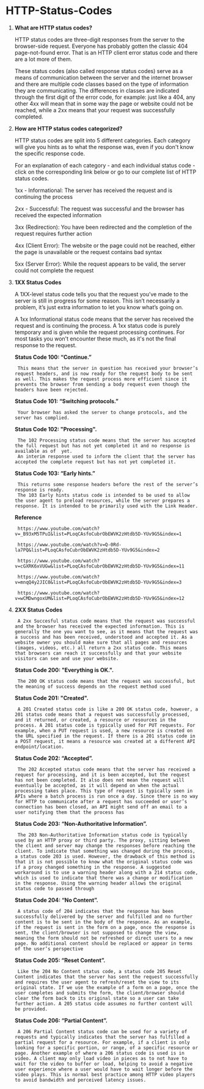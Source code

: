 # HTTP-Status-Codes

1. **What are HTTP status codes?**

    HTTP status codes are three-digit responses from the server to the browser-side request. Everyone has probably gotten the classic 404 page-not-found error. That is an HTTP client error status code and there are a lot more of them.

    These status codes (also called response status codes) serve as a means of communication between the server and the internet browser and there are multiple code classes based on the type of information they are communicating. The differences in classes are indicated through the first digit of the error code, for example: just like a 404, any other 4xx will mean that in some way the page or website could not be reached, while a 2xx means that your request was successfully completed.


2. **How are HTTP status codes categorized?**

    HTTP status codes are split into 5 different categories. Each category will give you hints as to what the response was, even if you don't know the specific response code.

    For an explanation of each category - and each individual status code - click on the corresponding link below or go to our complete list of HTTP status codes.

    1xx - Informational: The server has received the request and is continuing the process 

    2xx - Successful: The request was successful and the browser has received the expected information 

    3xx (Redirection): You have been redirected and the completion of the request requires further action

    4xx (Client Error): The website or the page could not be reached, either the page is unavailable or the request contains bad syntax 

    5xx (Server Error): While the request appears to be valid, the server could not complete the request


3. **1XX Status Codes**

    A 1XX-level status code tells you that the request you’ve made to the server is still in progress for some reason. This isn’t necessarily a problem, it’s just extra information to let you know what’s going on.

    A 1xx Informational status code means that the server has received the request and is continuing the process. A 1xx status code is purely temporary and is given while the request processing continues. For most tasks you won't encounter these much, as it's not the final response to the request.


    **Status Code 100: “Continue.”** 

        This means that the server in question has received your browser’s request headers, and is now ready for the request body to be sent as well. This makes the request process more efficient since it prevents the browser from sending a body request even though the headers have been rejected.


    **Status Code 101: “Switching protocols.”**  

        Your browser has asked the server to change protocols, and the server has complied.


    **Status Code 102: "Processing".** 

        The 102 Processing status code means that the server has accepted the full request but has not yet completed it and no response is available as of  yet.
        An interim response used to inform the client that the server has accepted the complete request but has not yet completed it.


    **Status Code 103: “Early hints.”**  

        This returns some response headers before the rest of the server’s response is ready.
        The 103 Early hints status code is intended to be used to allow the user agent to preload resources, while the server prepares a response. It is intended to be primarily used with the Link Header.


    **Reference**
    
        https://www.youtube.com/watch?v=_B93xM5TPuI&list=PLoqCAsfoCubrObEWVK2zHtdb5D-YUv9G5&index=1
        
        https://www.youtube.com/watch?v=Q-0Rd-la7PQ&list=PLoqCAsfoCubrObEWVK2zHtdb5D-YUv9G5&index=2

        https://www.youtube.com/watch?v=cGXRK6xVUGw&list=PLoqCAsfoCubrObEWVK2zHtdb5D-YUv9G5&index=11

        https://www.youtube.com/watch?v=mnqQ4y2JIC0&list=PLoqCAsfoCubrObEWVK2zHtdb5D-YUv9G5&index=3

        https://www.youtube.com/watch?v=wCMDwngoxUM&list=PLoqCAsfoCubrObEWVK2zHtdb5D-YUv9G5&index=12
        
        
        
4. **2XX Status Codes**    
       
        A 2xx Succesful status code means that the request was successful and the browser has received the expected information. This is generally the one you want to see, as it means that the request was a success and has been received, understood and accepted it. As a website owner you should make sure that all pages and resources (images, videos, etc.) all return a 2xx status code. This means that browsers can reach it successfully and that your website visitors can see and use your website.


     **Status Code 200: "Everything is OK.".**

        The 200 OK status code means that the request was successful, but the meaning of success depends on the request method used


     **Status Code 201: "Created".** 

        A 201 Created status code is like a 200 OK status code, however, a 201 status code means that a request was successfully processed, and it returned, or created, a resource or resources in the process. A 201 status code is typically used for PUT requests. For example, when a PUT request is used, a new resource is created on the URL specified in the request. If there is a 201 status code in a POST request, it means a resource was created at a different API endpoint/location.


     **Status Code 202: “Accepted”.** 

        The 202 Accepted status code means that the server has received a request for processing, and it is been accepted, but the request has not been completed. It also does not mean the request will eventually be accepted, as it will depend on when the actual processing takes place. This type of request is typically seen in APIs where a batch process is run once a day. Since there is no way for HTTP to communicate after a request has succeeded or user’s connection has been closed, an API might send off an email to a user notifying them that the process has


     **Status Code 203: “Non-Authoritative Information”.** 

        The 203 Non-Authoritative Information status code is typically used by an HTTP proxy or third party. The proxy, sitting between the client and server may change the responses before reaching the client. To indicate that something was changed during the process, a status code 203 is used. However, the drawback of this method is that it is not possible to know what the original status code was if a proxy changed something in the response. A suggested workaround is to use a warning header along with a 214 status code, which is used to indicate that there was a change or modification in the response. Using the warning header allows the original status code to passed through


     **Status Code 204: “No Content”.** 

        A status code of 204 indicates that the response has been successfully delivered by the server and fulfilled and no further content is to be sent in the body of the response. As an example, if the request is sent in the form on a page, once the response is sent, the client/browser is not supposed to change the view, meaning the form should not be refreshed or direct users to a new page. No additional content should be replaced or appear in terms of the user’s perspective
        
     **Status Code 205: “Reset Content”.** 
        
        Like the 204 No Content status code, a status code 205 Reset Content indicates that the server has sent the request successfully and requires the user agent to refresh/reset the view to its original state. If we use the example of a form on a page, once the user completes and submits the form, the client/browser should clear the form back to its original state so a user can take further action. A 205 status code assumes no further content will be provided.
        
        
     **Status Code 206: “Partial Content”.** 
        
        A 206 Partial Content status code can be used for a variety of requests and typically indicates that the server has fulfilled a partial request for a resource. For example, if a client is only looking for a specific portion, or range, of a specific resource or page. Another example of where a 206 status code is used is in video. A client may only load video in pieces as to not have to wait for the video to buffer or load, helping to avoid a negative user experience where a user would have to wait longer before the video plays. This is normal best practice among HTTP video players to avoid bandwidth and perceived latency issues.













